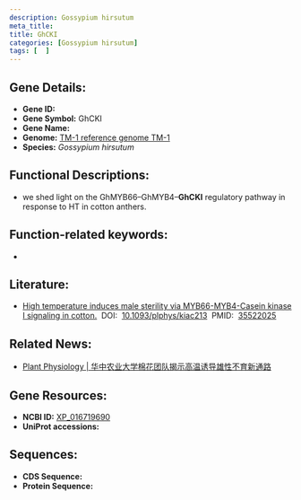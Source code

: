 ```yaml
---
description: Gossypium hirsutum
meta_title:
title: GhCKI
categories: [Gossypium hirsutum]
tags: [  ]
---
```


## Gene Details:
- **Gene ID:**	[]()
- **Gene Symbol:** GhCKI
- **Gene Name:** 
- **Genome:** [TM-1 reference genome TM-1](https://www.rosaceae.org/species/malus/malus_x_domestica/genome_v1.0)
- **Species:** *Gossypium hirsutum*

## Functional Descriptions:
   - we shed light on the GhMYB66–GhMYB4–**GhCKI** regulatory pathway in response to HT in cotton anthers.

## Function-related keywords:
   - [](/tags//)

## Literature:
   - [High temperature induces male sterility via MYB66-MYB4-Casein kinase I signaling in cotton.]( https://academic.oup.com/plphys/article/189/4/2091/6581721?login=true)&nbsp;&nbsp;DOI:&nbsp;&nbsp;[10.1093/plphys/kiac213](https://academic.oup.com/plphys/article/189/4/2091/6581721?login=true)&nbsp;&nbsp;PMID:&nbsp;&nbsp;[35522025](https://pubmed.ncbi.nlm.nih.gov/35522025/)

## Related News:
   - [Plant Physiology | 华中农业大学棉花团队揭示高温诱导雄性不育新通路](https://mp.weixin.qq.com/s?__biz=Mzg3MDEwNDEyMg==&mid=2247529141&idx=3&sn=d6ea00b54c6c2dc1af39c0d445c36e73&chksm=ce90dfe0f9e756f6f6fea99652793b5ea6bead694c54b8d77d43b2f8166802dccadf6fbe8db9&scene=27#wechat_redirect)

## Gene Resources:
- **NCBI ID:**  [XP_016719690](https://www.ncbi.nlm.nih.gov/gene/?term=XP_016719690)
- **UniProt accessions:** [](https://www.uniprot.org/uniprotkb//entry)



## Sequences:
- **CDS Sequence:**
- **Protein Sequence:**
